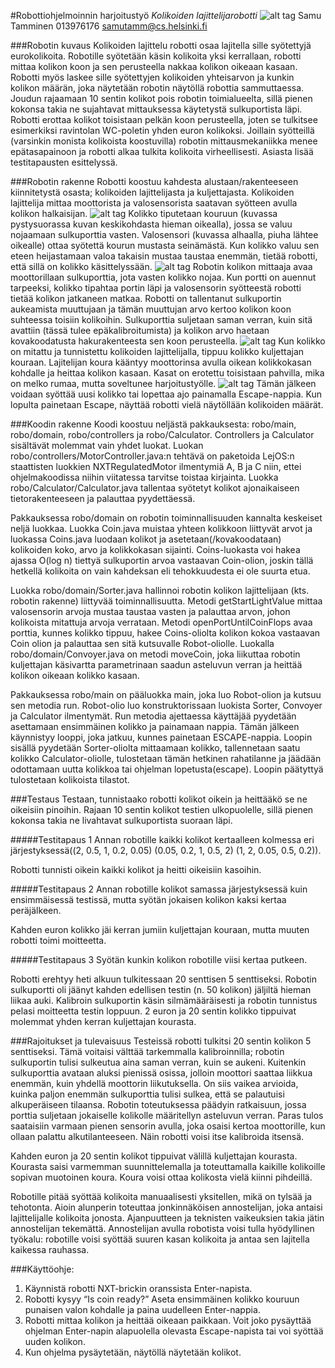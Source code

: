 













#Robottiohjelmoinnin harjoitustyö
*Kolikoiden lajittelijarobotti*
![alt tag](https://github.com/samutamm/RoboLabra/blob/master/images/kuva1.jpg)
Samu Tamminen
013976176
samutamm@cs.helsinki.fi





###Robotin kuvaus
Kolikoiden lajittelu robotti osaa lajitella sille syötettyjä eurokolikoita. Robotille syötetään käsin kolikoita yksi kerrallaan, robotti mittaa kolikon koon ja sen perusteella nakkaa kolikon oikeaan kasaan. Robotti myös laskee sille syötettyjen kolikoiden yhteisarvon ja kunkin kolikon määrän, joka näytetään robotin näytöllä robottia sammuttaessa. 
Joudun rajaamaan 10 sentin kolikot pois robotin toimialueelta, sillä pienen kokonsa takia ne sujahtavat mittauksessa käytetystä sulkuportista läpi. 
Robotti erottaa kolikot toisistaan pelkän koon perusteella, joten se tulkitsee esimerkiksi ravintolan WC-poletin yhden euron kolikoksi. Joillain syötteillä (varsinkin monista kolikoista koostuvilla) robotin mittausmekaniikka menee epätasapainoon ja robotti alkaa tulkita kolikoita virheellisesti. Asiasta lisää testitapausten esittelyssä.

###Robotin rakenne
Robotti koostuu kahdesta alustaan/rakenteeseen kiinnitetystä osasta; kolikoiden lajittelijasta ja kuljettajasta. Kolikoiden lajittelija mittaa moottorista ja valosensorista saatavan syötteen avulla kolikon halkaisijan. 
![alt tag](https://github.com/samutamm/RoboLabra/blob/master/images/kuva2.jpg)
Kolikko tiputetaan kouruun (kuvassa pystysuorassa kuvan keskikohdasta hieman oikealla),
jossa se valuu nojaamaan sulkuporttia vasten. Valosensori (kuvassa alhaalla, piuha lähtee oikealle) ottaa syötettä kourun mustasta seinämästä. Kun kolikko valuu sen eteen heijastamaan valoa takaisin mustaa taustaa enemmän, tietää robotti, että sillä on kolikko käsittelyssään. 
![alt tag](https://github.com/samutamm/RoboLabra/blob/master/images/kuva3.jpg)
Robotin kolikon mittaaja avaa moottorillaan sulkuporttia, jota vasten kolikko nojaa. Kun portti on auennut tarpeeksi, kolikko tipahtaa portin läpi ja valosensorin syötteestä robotti tietää kolikon jatkaneen matkaa. Robotti on tallentanut sulkuportin aukeamista muuttujaan ja tämän muuttujan arvo kertoo kolikon koon suhteessa toisiin kolikoihin. Sulkuporttia suljetaan saman verran, kuin sitä avattiin (tässä tulee epäkalibroitumista) ja kolikon arvo haetaan kovakoodatusta hakurakenteesta sen koon perusteella.
![alt tag](https://github.com/samutamm/RoboLabra/blob/master/images/kuva4.jpg)
Kun kolikko on mitattu ja tunnistettu kolikoiden lajittelijalla, tippuu kolikko kuljettajan kouraan. Lajitelijan koura kääntyy moottorinsa avulla oikean kolikkokasan kohdalle ja heittaa kolikon kasaan. Kasat on erotettu toisistaan pahvilla, mika on melko rumaa, mutta soveltunee harjoitustyölle.
![alt tag](https://github.com/samutamm/RoboLabra/blob/master/images/kuva5.jpg)
Tämän jälkeen voidaan syöttää uusi kolikko tai lopettaa ajo painamalla Escape-nappia. Kun lopulta painetaan Escape, näyttää robotti vielä näytöllään kolikoiden määrät.












###Koodin rakenne
Koodi koostuu neljästä pakkauksesta: robo/main, robo/domain, robo/controllers ja robo/Calculator. Controllers ja Calculator sisältävät molemmat vain yhdet luokat. Luokan robo/controllers/MotorController.java:n tehtävä on paketoida LejOS:n staattisten luokkien NXTRegulatedMotor ilmentymiä A, B ja C niin, ettei ohjelmakoodissa niihin viitatessa tarvitse toistaa kirjainta. Luokka robo/Calculator/Calculator.java tallentaa syötetyt kolikot ajonaikaiseen tietorakenteeseen ja palauttaa pyydettäessä.

Pakkauksessa robo/domain on robotin toiminnallisuuden kannalta keskeiset neljä luokkaa. Luokka Coin.java muistaa yhteen kolikkoon liittyvät arvot ja luokassa Coins.java luodaan kolikot ja asetetaan(/kovakoodataan) kolikoiden koko, arvo ja kolikkokasan sijainti. Coins-luokasta voi hakea ajassa O(log n) tiettyä sulkuportin arvoa vastaavan Coin-olion, joskin tällä hetkellä kolikoita on vain kahdeksan eli tehokkuudesta ei ole suurta etua.

Luokka robo/domain/Sorter.java hallinnoi robotin kolikon lajittelijaan (kts. robotin rakenne) liittyvää toiminnallisuutta. Metodi getStartLightValue mittaa valosensorin arvoja mustaa taustaa vasten ja palauttaa arvon, johon kolikoista mitattuja arvoja verrataan. Metodi openPortUntilCoinFlops avaa porttia, kunnes kolikko tippuu, hakee Coins-oliolta kolikon kokoa vastaavan Coin olion ja palauttaa sen sitä kutsuvalle Robot-oliolle.
Luokalla robo/domain/Convoyer.java on metodi moveCoin, joka liikuttaa robotin kuljettajan käsivartta parametrinaan saadun asteluvun verran ja heittää kolikon oikeaan kolikko kasaan.

Pakkauksessa robo/main on pääluokka main, joka luo Robot-olion ja kutsuu sen metodia run. Robot-olio luo konstruktorissaan luokista Sorter, Convoyer ja Calculator ilmentymät. Run metodia ajettaessa käyttäjää pyydetään asettamaan ensimmäinen kolikko ja painamaan nappia. Tämän jälkeen käynnistyy looppi, joka jatkuu, kunnes painetaan ESCAPE-nappia. Loopin sisällä pyydetään Sorter-oliolta mittaamaan kolikko, tallennetaan saatu kolikko Calculator-oliolle, tulostetaan tämän hetkinen rahatilanne ja jäädään odottamaan uutta kolikkoa tai ohjelman lopetusta(escape). Loopin päätyttyä tulostetaan kolikoista tilastot.

###Testaus
Testaan, tunnistaako robotti kolikot oikein ja heittääkö se ne oikeisiin pinoihin. Rajaan 10 sentin kolikot testien ulkopuolelle, sillä pienen kokonsa takia ne livahtavat sulkuportista suoraan läpi. 

#####Testitapaus 1
Annan robotille kaikki kolikot kertaalleen kolmessa eri järjestyksessä((2, 0.5, 1, 0.2, 0.05) (0.05, 0.2, 1, 0.5, 2) (1, 2, 0.05, 0.5, 0.2)).

Robotti tunnisti oikein kaikki kolikot ja heitti oikeisiin kasoihin.

#####Testitapaus 2
Annan robotille kolikot samassa järjestyksessä kuin ensimmäisessä testissä, mutta syötän jokaisen kolikon kaksi kertaa peräjälkeen.

Kahden euron kolikko jäi kerran jumiin kuljettajan kouraan, mutta muuten robotti toimi moitteetta.

#####Testitapaus 3
Syötän kunkin kolikon robotille viisi kertaa putkeen.

Robotti erehtyy heti alkuun tulkitessaan 20 senttisen 5 senttiseksi. Robotin sulkuportti oli jäänyt kahden edellisen testin (n. 50 kolikon) jäljiltä hieman liikaa auki. Kalibroin sulkuportin käsin silmämääräisesti ja robotin tunnistus pelasi moitteetta testin loppuun. 2 euron ja 20 sentin kolikko tippuivat molemmat yhden kerran kuljettajan kourasta.

###Rajoitukset ja tulevaisuus
Testeissä robotti tulkitsi 20 sentin kolikon 5 senttiseksi. Tämä voitaisi välttää tarkemmalla kalibroinnilla; robotin sulkuportin tulisi sulkeutua aina saman verran, kuin se aukeni. Kuitenkin sulkuporttia avataan aluksi pienissä osissa, jolloin moottori saattaa liikkua enemmän, kuin yhdellä moottorin liikutuksella. On siis vaikea arvioida, kuinka paljon enemmän sulkuporttia tulisi sulkea, että se palautuisi alkuperäiseen tilaansa. Robotin toteutuksessa päädyin ratkaisuun, jossa porttia suljetaan jokaiselle kolikolle määritellyn asteluvun verran. 	Paras tulos saataisiin varmaan pienen sensorin avulla, joka osaisi kertoa moottorille, kun ollaan palattu alkutilanteeseen. Näin robotti voisi itse kalibroida itsensä.

Kahden euron ja 20 sentin kolikot tippuivat välillä kuljettajan kourasta. Kourasta saisi varmemman suunnittelemalla ja toteuttamalla kaikille kolikoille sopivan muotoinen koura. Koura voisi ottaa kolikosta vielä kiinni pihdeillä.

Robotille pitää syöttää kolikoita manuaalisesti yksitellen, mikä on tylsää ja tehotonta. Aioin alunperin toteuttaa jonkinnäköisen annostelijan, joka antaisi lajittelijalle kolikoita jonosta. Ajanpuutteen ja teknisten vaikeuksien takia jätin annostelijan tekemättä. Annostelijan avulla robotista voisi tulla hyödyllinen työkalu: robotille voisi syöttää suuren kasan kolikoita ja antaa sen lajitella kaikessa rauhassa. 

###Käyttöohje:
1. Käynnistä robotti NXT-brickin oranssista Enter-napista. 
2. Robotti kysyy “Is coin ready?” Aseta ensimmäinen kolikko kouruun punaisen valon kohdalle ja paina uudelleen Enter-nappia.
3. Robotti mittaa kolikon ja heittää oikeaan paikkaan. Voit joko pysäyttää ohjelman Enter-napin alapuolella olevasta Escape-napista tai voi syöttää uuden kolikon.
4. Kun ohjelma pysäytetään, näytöllä näytetään kolikot.

